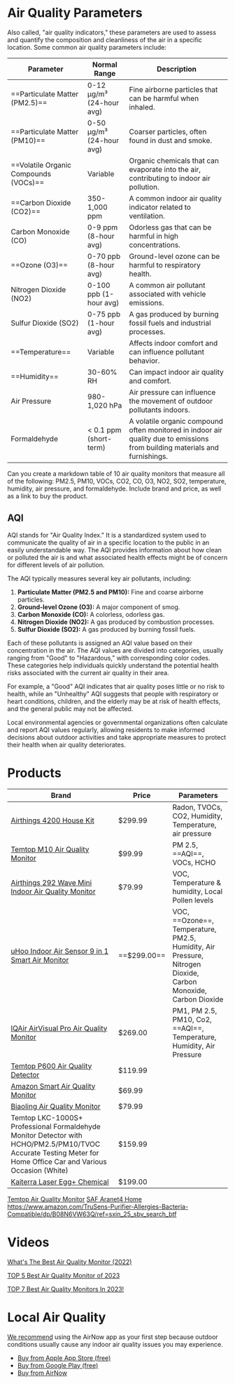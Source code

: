 

# Air Quality Parameters

Also called, "air quality indicators," these parameters are used to assess and quantify the composition and cleanliness of the air in a specific location. Some common air quality parameters include:

| Parameter                         | Normal Range             | Description                                                                                                                 |
|-----------------------------------|--------------------------|-----------------------------------------------------------------------------------------------------------------------------|
| ==Particulate Matter (PM2.5)==        | 0-12 µg/m³ (24-hour avg) | Fine airborne particles that can be harmful when inhaled.                                                                   |
| ==Particulate Matter (PM10)==         | 0-50 µg/m³ (24-hour avg) | Coarser particles, often found in dust and smoke.                                                                           |
| ==Volatile Organic Compounds (VOCs)== | Variable                 | Organic chemicals that can evaporate into the air, contributing to indoor air pollution.                                    |
| ==Carbon Dioxide (CO2)==              | 350-1,000 ppm            | A common indoor air quality indicator related to ventilation.                                                               |
| Carbon Monoxide (CO)              | 0-9 ppm (8-hour avg)     | Odorless gas that can be harmful in high concentrations.                                                                    |
| ==Ozone (O3)==                        | 0-70 ppb (8-hour avg)    | Ground-level ozone can be harmful to respiratory health.                                                                    |
| Nitrogen Dioxide (NO2)            | 0-100 ppb (1-hour avg)   | A common air pollutant associated with vehicle emissions.                                                                   |
| Sulfur Dioxide (SO2)              | 0-75 ppb (1-hour avg)    | A gas produced by burning fossil fuels and industrial processes.                                                            |
| ==Temperature==                       | Variable                 | Affects indoor comfort and can influence pollutant behavior.                                                                |
| ==Humidity==                          | 30-60% RH                | Can impact indoor air quality and comfort.                                                                                  |
| Air Pressure                      | 980-1,020 hPa            | Air pressure can influence the movement of outdoor pollutants indoors.                                                      |
| Formaldehyde                      | < 0.1 ppm (short-term)   | A volatile organic compound often monitored in indoor air quality due to emissions from building materials and furnishings. |


Can you create a markdown table of 10 air quality monitors that measure all of the following: PM2.5, PM10, VOCs, CO2, CO, O3, NO2, SO2, temperature, humidity, air pressure, and formaldehyde. Include brand and price, as well as a link to buy the product.

## AQI

AQI stands for "Air Quality Index." It is a standardized system used to communicate the quality of air in a specific location to the public in an easily understandable way. The AQI provides information about how clean or polluted the air is and what associated health effects might be of concern for different levels of air pollution.

The AQI typically measures several key air pollutants, including:

1. **Particulate Matter (PM2.5 and PM10):** Fine and coarse airborne particles.
2. **Ground-level Ozone (O3):** A major component of smog.
3. **Carbon Monoxide (CO):** A colorless, odorless gas.
4. **Nitrogen Dioxide (NO2):** A gas produced by combustion processes.
5. **Sulfur Dioxide (SO2):** A gas produced by burning fossil fuels.

Each of these pollutants is assigned an AQI value based on their concentration in the air. The AQI values are divided into categories, usually ranging from "Good" to "Hazardous," with corresponding color codes. These categories help individuals quickly understand the potential health risks associated with the current air quality in their area.

For example, a "Good" AQI indicates that air quality poses little or no risk to health, while an "Unhealthy" AQI suggests that people with respiratory or heart conditions, children, and the elderly may be at risk of health effects, and the general public may not be affected.

Local environmental agencies or governmental organizations often calculate and report AQI values regularly, allowing residents to make informed decisions about outdoor activities and take appropriate measures to protect their health when air quality deteriorates.

# Products

| Brand                                                                                                                                                          | Price   | Parameters                                             |
| -------------------------------------------------------------------------------------------------------------------------------------------------------------- | ------- | ------------------------------------------------------ |
| [Airthings 4200 House Kit](https://www.amazon.com/Airthings-Indoor-Quality-Monitoring-Multi-Room/dp/B0876D7J69/ref=asc_df_B0876D7J69)                          | $299.99 | Radon, TVOCs, CO2, Humidity, Temperature, air pressure |
| [Temtop M10 Air Quality Monitor](https://www.amazon.com/Temtop-M10-Professional-Electrochemical-Rechargeable/dp/B07DHXQXGK/ref=asc_df_B07DHXQXGK)              | $99.99  | PM 2.5, ==AQI==, VOCs, HCHO                                |
| [Airthings 292 Wave Mini Indoor Air Quality Monitor](https://www.amazon.com/Airthings-Wave-Indoor-Quality-Monitor/dp/B07S1Y7559/ref=asc_df_B07S1Y7559)         | $79.99  | VOC, Temperature & humidity, Local Pollen levels       |
| [uHoo Indoor Air Sensor 9 in 1 Smart Air Monitor](https://www.homedepot.com/p/uHoo-Indoor-Air-Sensor-9-in-1-Smart-Air-Monitor-UHOO-IAS1-M-C-US/311656928)      | ==$299.00== | VOC, ==Ozone==, Temperature, PM2.5, Humidity, Air Pressure, Nitrogen Dioxide, Carbon Monoxide, Carbon Dioxide |
| [IQAir AirVisual Pro Air Quality Monitor](https://www.iqair.com/us/air-quality-monitors)                                                                       | $269.00 | PM1, PM 2.5, PM10, Co2, ==AQI==, Temperature, Humidity, Air Pressure        |
| [Temtop P600 Air Quality Detector](https://www.amazon.com/Temtop-Particle-Detector-Professional-Accurate/dp/B0787Z5DK9/ref=asc_df_B0787Z5DK9)                  | $119.99 |                                                        |
| [Amazon Smart Air Quality Monitor](https://www.amazon.com/Introducing-Amazon-Smart-Quality-Monitor/dp/B08W8KS8D3/ref=sr_1_1)                                   | $69.99 |                                                        |
| [Biaoling Air Quality Monitor](https://www.amazon.com/BIAOLING-Accurate-Formaldehyde-Multifunctional-Recording/dp/B08398C5SL/ref=sr_1_3)                       | $79.99  |                                                        |
| Temtop LKC-1000S+ Professional Formaldehyde Monitor Detector with HCHO/PM2.5/PM10/TVOC Accurate Testing Meter for Home Office Car and Various Occasion (White) | $159.99 |                                                        |
| [Kaiterra Laser Egg+ Chemical](https://www.amazon.com/Monitor-Pollution-Monitoring-Temperature-Compatible/dp/B077JWYJTV/ref=asc_df_B077JWYJTV)                 | $199.00 |                                                        |

[Temtop Air Quality Monitor](https://www.amazon.com/Temtop-Thermometer-Accurate-Temperature-Humidity/dp/B0BQW2BX6W/ref=sr_1_1_sspa)
[SAF Aranet4 Home](https://www.amazon.com/dp/B07YY7BH2W?tag=pedalforward-20&geniuslink=true)
https://www.amazon.com/TruSens-Purifier-Allergies-Bacteria-Compatible/dp/B08N6VW63Q/ref=sxin_25_sbv_search_btf
# Videos

[What's The Best Air Quality Monitor (2022)](https://www.youtube.com/watch?v=YH0NvKZrSUE&t=176s)

[TOP 5 Best Air Quality Monitor of 2023](https://www.youtube.com/watch?v=7Ml1n60MFkA)

[TOP 7 Best Air Quality Monitors In 2023!](https://www.youtube.com/watch?v=e-D3ljem7MY)



# Local Air Quality

[We recommend](https://www.nytimes.com/wirecutter/reviews/best-home-air-quality-monitor/) using the AirNow app as your first step because outdoor conditions usually cause any indoor air quality issues you may experience.

- [Buy from Apple App Store (free)](https://www.nytimes.com/wirecutter/out/link/47425/175529/4/136776?merchant=Apple%20App%20Store)
- [Buy from Google Play (free)](https://www.nytimes.com/wirecutter/out/link/47425/175530/4/136776?merchant=Google%20Play)
- [Buy from AirNow](https://www.nytimes.com/wirecutter/out/link/47425/175531/4/136776?merchant=AirNow)